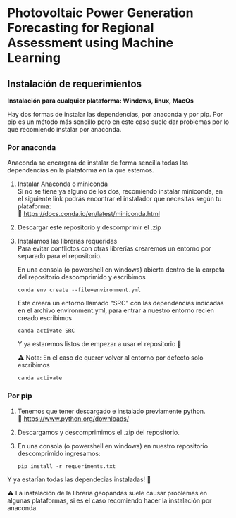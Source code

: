# Photovoltaic Power Generation Forecasting for Regional Assessment using Machine Learning

## Instalación de requerimientos
**Instalación para cualquier plataforma: Windows, linux, MacOs**

Hay dos formas de instalar las dependencias, por anaconda y por pip. Por pip es un método más sencillo pero en este caso suele dar problemas por lo que recomiendo instalar por anaconda.

### Por anaconda
Anaconda se encargará de instalar de forma sencilla todas las dependencias en la plataforma en la que estemos.

1. Instalar  Anaconda o miniconda <br>
    Si no se tiene ya alguno de los dos, recomiendo instalar miniconda, en el siguiente link podrás encontrar el instalador que necesitas según tu plataforma: <br> 
    📌 https://docs.conda.io/en/latest/miniconda.html

2. Descargar este repositorio y descomprimir el .zip

3. Instalamos las librerías requeridas <br>
Para evitar conflictos con otras librerías crearemos un entorno por separado para el repositorio. <br>

   En una consola (o powershell en windows) abierta dentro de la carpeta del repositorio descomprimido y escribimos

    ```
    conda env create --file=environment.yml

    ```

    Este creará un entorno llamado "SRC" con las dependencias indicadas en el archivo environment.yml, para entrar
    a nuestro entorno recién creado escribimos

    ```
    canda activate SRC
    ```

    Y ya estaremos listos de empezar a usar el repositorio 🎉

    ⚠ Nota: En el caso de querer volver al entorno por defecto solo escribimos

    ```
    canda activate
    ```

### Por pip

1. Tenemos que tener descargado e instalado previamente python. <br>
📌 https://www.python.org/downloads/

2. Descargamos y descomprimimos el .zip del repositorio.

3. En una consola (o powershell en windows) en nuestro repositorio descomprimido ingresamos:

    ```
    pip install -r requeriments.txt 
    ```
Y ya estarían todas las dependecias instaladas! 🎉 <br>

⚠ La instalación de la librería geopandas suele causar problemas en algunas plataformas, si es el caso recomiendo hacer la instalación por anaconda.
